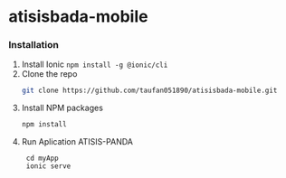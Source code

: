 # atisisbada-mobile


### Installation
1. Install Ionic 
   ```npm install -g @ionic/cli```
2. Clone the repo
   ```sh
   git clone https://github.com/taufan051890/atisisbada-mobile.git
   ```
3. Install NPM packages
   ```sh
   npm install
   ```
4. Run Aplication ATISIS-PANDA 
   ```
    cd myApp
    ionic serve
    ```
